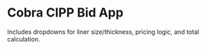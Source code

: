 # Cobra CIPP Bid App

Includes dropdowns for liner size/thickness, pricing logic, and total calculation.